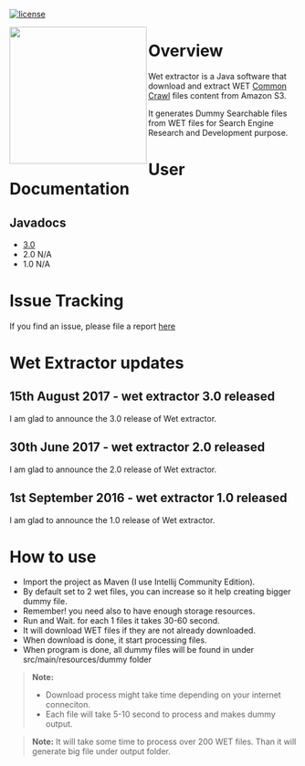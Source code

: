 [![license](https://img.shields.io/github/license/mashape/apistatus.svg)]()

<a href="url"><img src="http://dev.itbackyard.dk/wet-extractor/image/logo_wet_extractor.png" align="left" height="240" width="240" ></a>

# Overview

Wet extractor is a Java software that download and extract WET [Common Crawl][1] files content from Amazon S3.

It generates Dummy Searchable files from WET files for Search Engine Research and Development purpose.

# User Documentation

## Javadocs

* [3.0](http://dev.itbackyard.dk/wet-extractor/3/)
* 2.0 N/A
* 1.0 N/A


# Issue Tracking

If you find an issue, please file a report [here](https://github.com/maythamfahmi/wet-extractor2/issues)

# Wet Extractor updates

## 15th August 2017  - wet extractor 3.0 released

I am glad to announce the 3.0 release of Wet extractor.

## 30th June 2017  - wet extractor 2.0 released

I am glad to announce the 2.0 release of Wet extractor.

## 1st September 2016  - wet extractor 1.0 released

I am glad to announce the 1.0 release of Wet extractor.

# How to use
- Import the project as Maven (I use Intellij Community Edition).
- By default set to 2 wet files, you can increase so it help creating bigger dummy file.
- Remember! you need also to have enough storage resources.
- Run and Wait. for each 1 files it takes 30-60 second.
- It will download WET files if they are not already downloaded.
- When download is done, it start processing files.
- When program is done, all dummy files will be found in under src/main/resources/dummy folder

> **Note:**
> - Download process might take time depending on your internet conneciton. 
> - Each file will take 5-10 second to process and makes dummy output.


> **Note:** It will take some time to process over 200 WET files.
> Than it will generate big file under output folder.


[1]: http://commoncrawl.org
